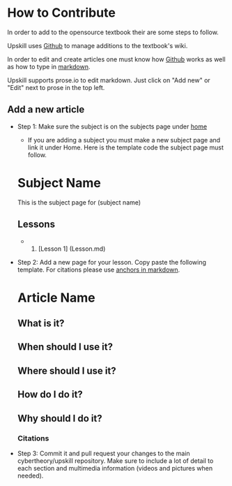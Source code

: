 # How to Contribute

In order to add to the opensource textbook their are some steps to follow.

Upskill uses [Github](github.com) to manage additions to the textbook's wiki.

In order to edit and create articles one must know how [Github](github.com) works as well as how to type in [markdown](https://github.com/luong-komorebi/Markdown-Tutorial).

Upskill supports prose.io to edit markdown. Just click on "Add new" or "Edit" next to prose in the top left.

## Add a new article

 - Step 1: Make sure the subject is on the subjects page under [home](upskill.therishabhsingh.com)
 	- If you are adding a subject you must make a new subject page and link it under Home. Here is 		 the template code the subject page must follow.
    
    	
	# Subject Name
    This is the subject page for (subject name)
        
    ## Lessons
         
    - 1. [Lesson 1] (Lesson.md)

- Step 2: Add a new page for your lesson. Copy paste the following template. For citations please use [anchors in markdown](https://stackoverflow.com/questions/5319754/cross-reference-named-anchor-in-markdown).


    # Article Name
    
    ## What is it?
    
    ## When should I use it?
    
    ## Where should I use it?
    
    ## How do I do it?
    
    ## Why should I do it?
    
	### Citations
    
    
    
- Step 3: Commit it and pull request your changes to the main cybertheory/upskill repository. Make sure to include a lot of detail to each section and multimedia information (videos and pictures when needed).
